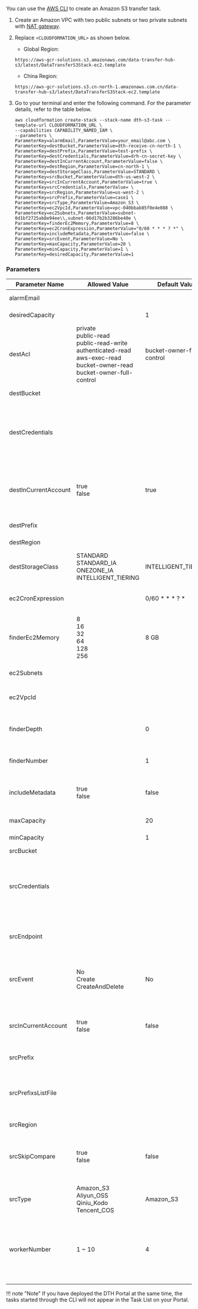 You can use the [AWS CLI][aws-cli] to create an Amazon S3 transfer task. 

1. Create an Amazon VPC with two public subnets or two private subnets with [NAT gateway][nat].

2. Replace `<CLOUDFORMATION_URL>` as shown below.

    - Global Region: 
    ```
    https://aws-gcr-solutions.s3.amazonaws.com/data-transfer-hub-s3/latest/DataTransferS3Stack-ec2.template
    ```
    - China Region: 
    ```
    https://aws-gcr-solutions.s3.cn-north-1.amazonaws.com.cn/data-transfer-hub-s3/latest/DataTransferS3Stack-ec2.template
    ```

3. Go to your terminal and enter the following command. For the parameter details, refer to the table below.

    ```shell
    aws cloudformation create-stack --stack-name dth-s3-task --template-url CLOUDFORMATION_URL \
    --capabilities CAPABILITY_NAMED_IAM \
    --parameters \
    ParameterKey=alarmEmail,ParameterValue=your_email@abc.com \
    ParameterKey=destBucket,ParameterValue=dth-receive-cn-north-1 \
    ParameterKey=destPrefix,ParameterValue=test-prefix \
    ParameterKey=destCredentials,ParameterValue=drh-cn-secret-key \
    ParameterKey=destInCurrentAccount,ParameterValue=false \
    ParameterKey=destRegion,ParameterValue=cn-north-1 \
    ParameterKey=destStorageClass,ParameterValue=STANDARD \
    ParameterKey=srcBucket,ParameterValue=dth-us-west-2 \
    ParameterKey=srcInCurrentAccount,ParameterValue=true \
    ParameterKey=srcCredentials,ParameterValue= \
    ParameterKey=srcRegion,ParameterValue=us-west-2 \
    ParameterKey=srcPrefix,ParameterValue=case1 \
    ParameterKey=srcType,ParameterValue=Amazon_S3 \
    ParameterKey=ec2VpcId,ParameterValue=vpc-040bbab85f0e4e088 \
    ParameterKey=ec2Subnets,ParameterValue=subnet-0d1bf2725ab8e94ee\\,subnet-06d17b2b3286be40e \
    ParameterKey=finderEc2Memory,ParameterValue=8 \
    ParameterKey=ec2CronExpression,ParameterValue="0/60 * * * ? *" \
    ParameterKey=includeMetadata,ParameterValue=false \
    ParameterKey=srcEvent,ParameterValue=No \
    ParameterKey=maxCapacity,ParameterValue=20 \
    ParameterKey=minCapacity,ParameterValue=1 \
    ParameterKey=desiredCapacity,ParameterValue=1
    ```
### Parameters

| Parameter Name | Allowed Value | Default Value | Additional Remark |
| --- | --- | --- | --- |
| alarmEmail |  |  | An email to which errors will be sent
| desiredCapacity |  | 1 | Desired capacity for Auto Scaling Group
| destAcl | private <br> public-read <br> public-read-write <br> authenticated-read <br> aws-exec-read <br> bucket-owner-read <br> bucket-owner-full-control | bucket-owner-full-control | Destination access control list
| destBucket |  |  | Destination bucket name
| destCredentials |  |  | Secret name in Secrets Manager used to keep AK/SK credentials for destination bucket. Leave it blank if the destination bucket is in the current account
| destInCurrentAccount | true <br> false | true | Indicates whether the destination bucket is in current account. If not, you should provide a credential with read and write access
| destPrefix |  |  | Destination prefix (Optional)
| destRegion |  |  | Destination region name
| destStorageClass | STANDARD <br> STANDARD_IA <br> ONEZONE_IA <br> INTELLIGENT_TIERING | INTELLIGENT_TIERING | Destination storage class, which defaults to INTELLIGENT_TIERING
| ec2CronExpression |  | 0/60 * * * ? * | Cron expression for EC2 Finder task <br> "" for one time transfer. |
| finderEc2Memory | 8 <br> 16 <br> 32 <br> 64 <br> 128 <br> 256 | 8 GB| The amount of memory (in GB) used by the Finder task.
| ec2Subnets |  |  | Two public subnets or two private subnets with [NAT gateway][nat] |
| ec2VpcId |  |  | VPC ID to run EC2 task, for example, vpc-bef13dc7
| finderDepth |  | 0 | Depth of sub folders to compare in parallel. 0 means comparing all objects in sequence
| finderNumber |  | 1 | The number of finder threads to run in parallel
| includeMetadata | true <br> false | false | Indicates whether to add replication of object metadata. If true, there will be additional API calls.
| maxCapacity |  | 20 | Maximum capacity for Auto Scaling Group
| minCapacity |  | 1 | Minimum capacity for Auto Scaling Group
| srcBucket |  |  | Source bucket name
| srcCredentials |  |  | Secret name in Secrets Manager used to keep AK/SK credentials for Source Bucket. Leave it blank if source bucket is in the current account or source is open data
| srcEndpoint |  |  | Source Endpoint URL (Optional). Leave it blank unless you want to provide a custom Endpoint URL
| srcEvent | No <br> Create <br> CreateAndDelete | No | Whether to enable S3 Event to trigger the replication. Note that S3Event is only applicable if source is in the current account
| srcInCurrentAccount | true <br> false | false | Indicates whether the source bucket is in the current account. If not, you should provide a credential with read access
| srcPrefix |  |  | Source prefix (Optional)
| srcPrefixsListFile |  |  | Source prefix list file S3 path (Optional). It supports txt type, for example, my_prefix_list.txt, and the maximum number of lines is 10 millions 
| srcRegion |  |  | Source region name
| srcSkipCompare | true <br> false | false | Indicates whether to skip the data comparison in task finding process. If yes, all data in the source will be sent to the destination
| srcType | Amazon_S3 <br> Aliyun_OSS <br> Qiniu_Kodo <br> Tencent_COS | Amazon_S3 | If you choose to use the Endpoint mode, please select Amazon_S3.
| workerNumber | 1 ~ 10 | 4 | The number of worker threads to run in one worker node/instance. For small files (size < 1MB), you can increase the number of workers to improve the transfer performance.


!!! note "Note"
    If you have deployed the DTH Portal at the same time, the tasks started through the CLI will not appear in the Task List on your Portal.

[aws-cli]: https://aws.amazon.com/cli/
[nat]: https://docs.aws.amazon.com/vpc/latest/userguide/vpc-nat-gateway.html